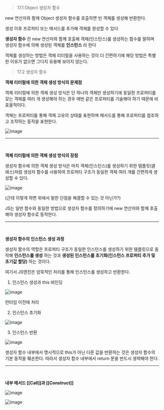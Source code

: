 > 17.1 Object 생성자 함수

new 연산자와 함께 Object 생성자 함수를 호출하면 빈 객체를 생성해 반환한다.

생성 이후 프로퍼티 또는 메서드를 추가해 객체를 완성할 수 있다

**생성자 함수** 란 new 연산자와 함께 호출해 객체(인스턴스)를 생성하는 함수를 말하며 생성자 함수에 의해 생성된 객체를 **인스턴스** 라 한다

객체를 생성하는 방법은 객체 리터럴을 사용하는 것이 더 간편하기에 해당 방법은 특별한 이유가 없으면 그다지 유용해 보이지 않는다.

> 17.2 생성자 함수

**객체 리터럴에 의한 객체 생성 방식의 문제점**

객체 리터럴에 의한 객체 생성 방식은 단 하나의 객체만 생성하기에 동일한 프로퍼티를 갖는 객체를 여러 개 생성해야 하는 경우 매번 같은 프로퍼티를 기술해야 하기 때문에 비효울적이다.

객체는 프로퍼티를 통해 객체 고유의 상태를 표현하며 메서드를 통해 프로퍼티를 참조하고 조작하는 동작을 표현한다.

![image](https://github.com/user-attachments/assets/82b79c00-a4e7-4eb3-9baa-b6c94ca32ff5)

---
<br />

**객체 리터럴에 의한 객체 생성 방식의 장점**

생성자 함수에 의한 객체 생성 방식은 마치 객체(인스턴스)를 생성하기 위한 템플릿(클래스)처럼 생성자 함수를 사용하여 프로퍼티 구조가 동일한 객체 여러 개를 간편하게 생성할 수 있다. 

![image](https://github.com/user-attachments/assets/7b3f91d6-005f-4a37-88ed-33704a5222f2)

(근데 이렇게 하면 위에서 말한 단점을 해결할 수 있는 것 아닌가?)

JS는 일반 함수와 동일한 방법으로 생성자 함수를 정의하기에 new 연산자와 함께 호출해야 생성자 함수로 동작한다.

---
<br />

**생성자 함수의 인스턴스 생성 과정**

생성자 함수의 역할은 프로퍼티 구조가 동일한 인스턴스를 생성하기 위한 템플릿으로 동작해 **인스턴스를 생성** 하는 것과 **생성된 인스턴스를 초기화(인스턴스 프로퍼티 추가 및 초기값 할당)** 하는 것이다.

여기서 JS엔진은 암묵적인 처리를 통해 인스턴스를 생성하고 반환한다. 

1. 인스턴스 생성과 this 바인딩

![image](https://github.com/user-attachments/assets/802d149e-c8c3-453b-9498-337458241a2c)

런타임 이전에 처리

2. 인스턴스 초기화

![image](https://github.com/user-attachments/assets/975f6df6-7cc4-4a8e-b81f-c8f69d9bd6c5)

3. 인스턴스 반환

![image](https://github.com/user-attachments/assets/9e0d9273-217e-4032-9318-180f7b19c523)

생성자 함수 내부에서 명시적으로 this가 아닌 다른 값을 반환하는 것은 생성자 함수의 기본 동작을 훼손한다. 따라서 생성자 함수 내부에서 return 문을 반드시 생략해야 한다.

---
<br />

 **내부 메서드 [[Call]]과 [[Construct]]**

![image](https://github.com/user-attachments/assets/38c2d08e-75ea-4254-ad6c-0a9961028d97)

![image](https://github.com/user-attachments/assets/38a3ce28-ad6b-41ba-8385-38e9a403a3d5)

~~~
